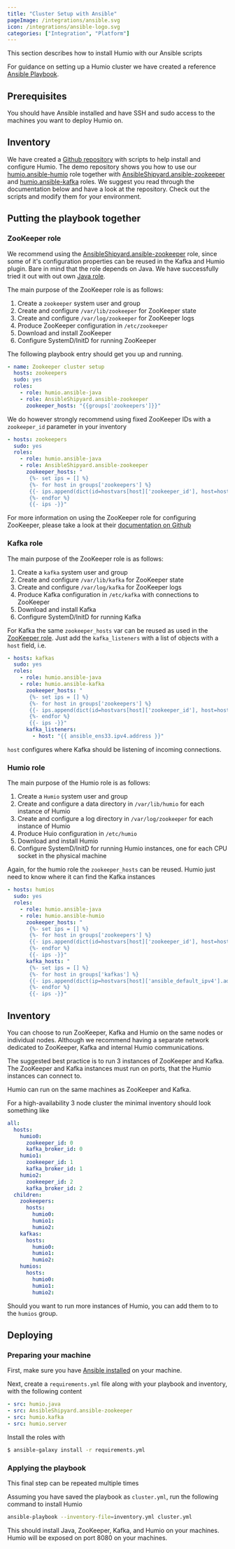 ```yaml
---
title: "Cluster Setup with Ansible"
pageImage: /integrations/ansible.svg
icon: /integrations/ansible-logo.svg
categories: ["Integration", "Platform"]
---
```


This section describes how to install Humio with our Ansible scripts

For guidance on setting up a Humio cluster we have created a reference [Ansible Playbook](https://github.com/humio/ansible-demo).

## Prerequisites

You should have Ansible installed and have SSH and sudo access to the machines you want to deploy Humio on.

## Inventory

We have created a [Github repository](https://github.com/humio/ansible-demo) with scripts to help install and configure Humio.
The demo repository shows you how to use our [humio.ansible-humio](https://github.com/humio/ansible-humio) role together with [AnsibleShipyard.ansible-zookeeper](https://github.com/AnsibleShipyard/ansible-zookeeper) and [humio.ansible-kafka](https://github.com/humio/ansible-kafka) roles.
We suggest you read through the documentation below and have a look at the repository. Check out the scripts and modify them for your environment.

## Putting the playbook together

### ZooKeeper role

We recommend using the [AnsibleShipyard.ansible-zookeeper](https://galaxy.ansible.com/AnsibleShipyard/ansible-zookeeper/) role, since some of it's configuration properties can be reused in the Kafka and Humio plugin. Bare in mind that the role depends on Java. We have successfully tried it out with out own [Java role](https://github.com/humio/ansible-java).

The main purpose of the ZooKeeper role is as follows:

1. Create a `zookeeper` system user and group
2. Create and configure `/var/lib/zookeeper` for ZooKeeper state 
3. Create and configure `/var/log/zookeeper` for ZooKeeper logs 
4. Produce ZooKeeper configuration in `/etc/zookeeper`
5. Download and install ZooKeeper
6. Configure SystemD/InitD for running ZooKeeper


The following playbook entry should get you up and running.

```yaml
- name: Zookeeper cluster setup
  hosts: zookeepers
  sudo: yes
  roles:
    - role: humio.ansible-java
    - role: AnsibleShipyard.ansible-zookeeper
      zookeeper_hosts: "{{groups['zookeepers']}}"
```

We do however strongly recommend using fixed ZooKeeper IDs with a `zookeeper_id` parameter in your inventory

```yaml
- hosts: zookeepers
  sudo: yes
  roles:
    - role: humio.ansible-java
    - role: AnsibleShipyard.ansible-zookeeper
      zookeeper_hosts: "
       {%- set ips = [] %}
       {%- for host in groups['zookeepers'] %}
       {{- ips.append(dict(id=hostvars[host]['zookeeper_id'], host=host, ip=hostvars[host]['ansible_default_ipv4'].address)) }}
       {%- endfor %}
       {{- ips -}}"
```

For more information on using the ZooKeeper role for configuring ZooKeeper, please take a look at their [documentation on Github](https://github.com/AnsibleShipyard/ansible-zookeeper)

### Kafka role

The main purpose of the ZooKeeper role is as follows:

1. Create a `kafka` system user and group
2. Create and configure `/var/lib/kafka` for ZooKeeper state 
3. Create and configure `/var/log/kafka` for ZooKeeper logs 
4. Produce Kafka configuration in `/etc/kafka` with connections to ZooKeeper
5. Download and install Kafka
6. Configure SystemD/InitD for running Kafka

For Kafka the same `zookeeper_hosts` var can be reused as used in the [ZooKeeper role](#zookeeper-role). Just add the `kafka_listeners` with a list of objects with a `host` field, i.e.

```yaml
- hosts: kafkas
  sudo: yes
  roles:
    - role: humio.ansible-java
    - role: humio.ansible-kafka
      zookeeper_hosts: "
       {%- set ips = [] %}
       {%- for host in groups['zookeepers'] %}
       {{- ips.append(dict(id=hostvars[host]['zookeeper_id'], host=host, ip=hostvars[host]['ansible_default_ipv4'].address)) }}
       {%- endfor %}
       {{- ips -}}"
      kafka_listeners:
        - host: "{{ ansible_ens33.ipv4.address }}"
```

`host` configures where Kafka should be listening of incoming connections.

### Humio role

The main purpose of the Humio role is as follows:

1. Create a `Humio` system user and group
2. Create and configure a data directory in `/var/lib/humio` for each instance of Humio 
3. Create and configure a log directory in `/var/log/zookeeper` for each instance of Humio 
4. Produce Huio configuration in `/etc/humio`
5. Download and install Humio
6. Configure SystemD/InitD for running Humio instances, one for each CPU socket in the physical machine

Again, for the humio role the `zookeeper_hosts` can be reused. Humio just need to know where it can find the Kafka instances

```yaml
- hosts: humios
  sudo: yes
  roles:
    - role: humio.ansible-java
    - role: humio.ansible-humio
      zookeeper_hosts: "
       {%- set ips = [] %}
       {%- for host in groups['zookeepers'] %}
       {{- ips.append(dict(id=hostvars[host]['zookeeper_id'], host=host, ip=hostvars[host]['ansible_default_ipv4'].address)) }}
       {%- endfor %}
       {{- ips -}}"
      kafka_hosts: "
       {%- set ips = [] %}
       {%- for host in groups['kafkas'] %}
       {{- ips.append(dict(ip=hostvars[host]['ansible_default_ipv4'].address)) }}
       {%- endfor %}
       {{- ips -}}"
```

## Inventory

You can choose to run ZooKeeper, Kafka and Humio on the same nodes or individual nodes. Although we recommend having a separate network dedicated to ZooKeeper, Kafka and internal Humio communications.

The suggested best practice is to run 3 instances of ZooKeeper and Kafka.
The ZooKeeper and Kafka instances must run on ports, that the Humio instances can connect to.

Humio can run on the same machines as ZooKeeper and Kafka.

For a high-availability 3 node cluster the minimal inventory should look something like

```yaml
all:
  hosts:
    humio0:
      zookeeper_id: 0
      kafka_broker_id: 0
    humio1:
      zookeeper_id: 1
      kafka_broker_id: 1
    humio2:
      zookeeper_id: 2
      kafka_broker_id: 2
  children:
    zookeepers:
      hosts:
        humio0:
        humio1:
        humio2:
    kafkas:
      hosts:
        humio0:
        humio1:
        humio2:
    humios:
      hosts:
        humio0:
        humio1:
        humio2:
```

Should you want to run more instances of Humio, you can add them to to the `humios` group.

## Deploying


### Preparing your machine

First, make sure you have [Ansible installed](https://docs.ansible.com/ansible/latest/installation_guide/intro_installation.html) on your machine.

Next, create a `requirements.yml` file along with your playbook and inventory, with the following content

```yaml
- src: humio.java
- src: AnsibleShipyard.ansible-zookeeper
- src: humio.kafka
- src: humio.server
```

Install the roles with

```bash
$ ansible-galaxy install -r requirements.yml
```

### Applying the playbook

This final step can be repeated multiple times

Assuming you have saved the playbook as `cluster.yml`, run the following command to install Humio

```bash
ansible-playbook --inventory-file=inventory.yml cluster.yml
```

This should install Java, ZooKeeper, Kafka, and Humio on your machines. Humio will be exposed on port 8080 on your machines.







<!-- TODO: Consider incorporating the following
Verify that ZooKeeper and Kafka is happy

1. Inspecting the log files:

- `/data/logs/zookeeper_std_out.log`
- `/data/logs/kafka_std_out.log`

2. Using "nc" to get the status of each zookeeper instance.
  The following must respond with either "Leader" or "Follower" for all instances:

```shell
echo stat | nc 192.168.1.1 2181 | grep '^Mode: '
```

3. Optionally, using your favourite Kafka tools to validate the state of your Kafka cluster.
  You could list the topics using this, expecting to get an empty list since this is a fresh install of Kafka

```shell
kafka-topics.sh --zookeeper localhost:2181 --list
```

## Configuring Humio
Please refer to the [configuration]({{< ref "configuration/_index.md" >}}) section

## Cluster Management API
Please refer to the [API page]({{< ref "cluster-management-api.md" >}})
-->